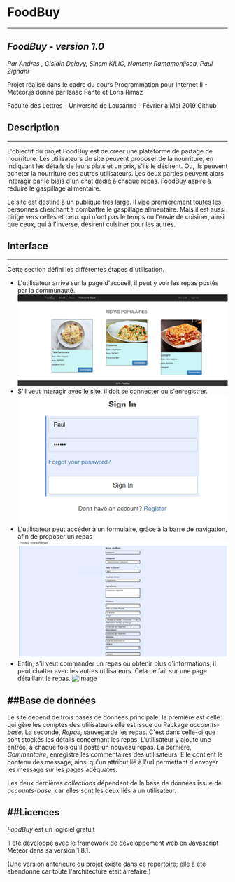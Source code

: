 # FoodBuy
---
## _FoodBuy - version 1.0_

_Par Andres , Gislain Delavy, Sinem KILIC, Nomeny Ramamonjisoa, Paul Zignani_

Projet réalisé dans le cadre du cours Programmation pour Internet II - Meteor.js donné par Isaac Pante et Loris Rimaz

Faculté des Lettres - Université de Lausanne - Février à Mai 2019 Github

## Description
---
L'objectif du projet FoodBuy est de créer une plateforme de partage de nourriture. Les utilisateurs du site peuvent proposer 
de la nourriture, en indiquant les détails de leurs plats et un prix, s'ils le désirent. Ou, ils peuvent acheter la nourriture des
autres utilisateurs. Les deux parties peuvent alors interagir par le biais d'un chat dédié à chaque repas. FoodBuy aspire à réduire
le gaspillage alimentaire.

Le site est destiné à un publique très large. Il vise premièrement toutes les personnes cherchant à combattre le gaspillage alimentaire. 
Mais il est aussi dirigé vers celles et ceux qui n'ont pas le temps ou l'envie de cuisiner, ainsi que ceux, qui à l'inverse, désirent cuisiner 
pour les autres.

## Interface
---
Cette section défini les différentes étapes d'utilisation.
- L'utilisateur arrive sur la page d'accueil, il peut y voir les repas postés par la communauté.
![image](https://raw.githubusercontent.com/Nomeny/FoodBuy/master/Immages-ReadMe/FoodBuy-Accueil.PNG)
- S'il veut interagir avec le site, il doit se connecter ou s'enregistrer.
![image](https://raw.githubusercontent.com/Nomeny/FoodBuy/master/Immages-ReadMe/FoodBuy-SingIn.PNG)
- L'utilisateur peut accéder à un formulaire, grâce à la barre de navigation, afin de proposer un repas
![image](https://raw.githubusercontent.com/Nomeny/FoodBuy/master/Immages-ReadMe/FoodBuy-PostRepas.PNG)
- Enfin, s'il veut commander un repas ou obtenir plus d'informations, il peut chatter avec les autres utilisateurs. Cela ce fait sur une page détaillant le repas.
![image](https://github.com/Nomeny/FoodBuy/blob/master/Immages-ReadMe/FoodBuy-D%C3%A9tails.PNG)

##Base de données
---
Le site dépend de trois bases de données principale, la première est celle qui gère les comptes des utilisateurs elle est issue du Package _accounts-base_. La seconde, _Repas_, sauvegarde les repas. C'est dans celle-ci que sont stockés les détails concernant les repas. L'utilisateur y ajoute une entrée, à chaque fois qu'il poste un nouveau repas. La dernière, _Commentaire_, enregistre les commentaires des utilisateurs. Elle contient le contenu des message, ainsi qu'un attribut lié à l'url permettant d'envoyer les message sur les pages adéquates.

Les deux dernières _collections_ dépendent de la base de données issue de _accounts-base_, car elles sont les deux liés a un utilisateur.

##Licences
---
_FoodBuy_ est un logiciel gratuit

Il  été développé avec le framework de développement web en Javascript Meteor dans sa version 1.8.1.

(Une version antérieure du projet existe [dans ce répertoire](https://github.com/astad5679/FoodBay); elle à été abandonné car toute l'architecture était à refaire.)
